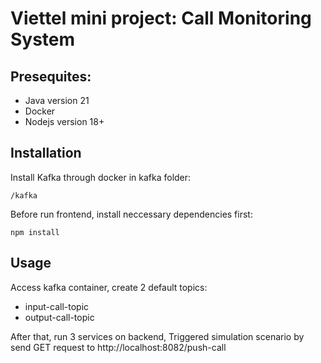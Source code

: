 # Viettel mini project: Call Monitoring System
## Presequites:
- Java version 21
- Docker
- Nodejs version 18+

## Installation
Install Kafka through docker in kafka folder:
```
/kafka
```
Before run frontend, install neccessary dependencies first:
```
npm install
```

## Usage
Access kafka container, create 2 default topics:
- input-call-topic
- output-call-topic 

After that, run 3 services on backend, Triggered simulation scenario by send GET request to http://localhost:8082/push-call